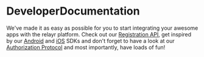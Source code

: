 DeveloperDocumentation
======================
We've made it as easy as possible for you to start integrating your awesome apps with the relayr platform. 
Check out our [Registration API](), get inspired by our [Android]() and [iOS]() SDKs and  don't forget to have a look at our [Authorization Protocol]() and most importantly, have loads of fun! 
